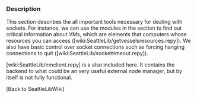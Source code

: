 ### Description

This section describes the all important tools necessary for dealing with sockets. For instance, we can use the modules in the section to find out critical information about VMs, which are elements that computers whose resources you can access ([wiki:SeattleLib/getvesselsresources.repy]). We also have basic control over socket connections such as forcing hanging connections to quit ([wiki:SeattleLib/sockettimeout.repy]). 

[wiki:SeattleLib/nmclient.repy] is a also included here. It contains the backend to what could be an very useful external node manager, but by itself is not fully functional.

[Back to SeattleLibWiki] 